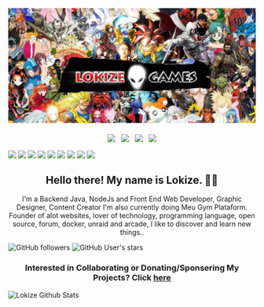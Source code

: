 ## [![lokize header](https://github.com/lokize/lokize/blob/main/ggkQtWOsbL.png)](https://lokize.com)

<p align='center'>
<a href="https://dev.to/lokize"><img height="30" src="https://simpleicons.org/icons/dev-dot-to.svg?raw=true"></a>&nbsp;&nbsp;
<a href="https://twitter.com/lokize"><img height="30" src="https://simpleicons.org/icons/twitter.svg?raw=true"></a>&nbsp;&nbsp;
<a href="https://instagram.com/lokize"><img height="30" src="https://simpleicons.org/icons/instagram.svg?raw=true"></a>&nbsp;&nbsp;
<a href="https://www.linkedin.com/in/lokize/"><img height="30" src="https://simpleicons.org/icons/linkedin.svg?raw=true"></a>
</p>

![](https://img.shields.io/badge/VueJSDev-True-informational?style=flat&logo=data:image/svg%2bxml;base64,<BASE64_DATA>)
![](https://img.shields.io/badge/JavaDev-True-informational?style=flat&logo=data:image/svg%2bxml;base64,<BASE64_DATA>)
![](https://img.shields.io/badge/LinuxDev-True-informational?style=flat&logo=data:image/svg%2bxml;base64,<BASE64_DATA>)
![](https://img.shields.io/badge/AWSDev-True-informational?style=flat&logo=data:image/svg%2bxml;base64,<BASE64_DATA>)
![](https://img.shields.io/badge/AzureDev-True-informational?style=flat&logo=data:image/svg%2bxml;base64,<BASE64_DATA>)
![](https://img.shields.io/badge/GCloudDev-True-informational?style=flat&logo=data:image/svg%2bxml;base64,<BASE64_DATA>)
![](https://img.shields.io/badge/HtmlDev-True-informational?style=flat&logo=data:image/svg%2bxml;base64,<BASE64_DATA>)
![](https://img.shields.io/badge/JSDev-True-informational?style=flat&logo=data:image/svg%2bxml;base64,<BASE64_DATA>)
![](https://img.shields.io/badge/SpringBootDev-True-informational?style=flat&logo=data:image/svg%2bxml;base64,<BASE64_DATA>)

<h2 align="center">Hello there! My name is Lokize. 👋🤓</h2>
<p align="center">I'm a Backend Java, NodeJs and Front End Web Developer, Graphic Designer, Content Creator
I'm also currently doing Meu Gym Plataform.
Founder of alot websites, lover of technology, programming language, open source, forum, docker, unraid and arcade, I like to discover and learn new things..</p>

![GitHub followers](https://img.shields.io/github/followers/lokize?style=social)
![GitHub User's stars](https://img.shields.io/github/stars/lokize?style=social)

<h3 align="center"> Interested in Collaborating or Donating/Sponsering My Projects? Click <a href="https://lokize.com/projects">here</a> </h3>

![Lokize Github Stats](https://github-readme-stats.vercel.app/api?username=lokize&show_icons=true&theme=radical)
